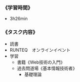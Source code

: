 ### 《学習時間》  
- 3h26min

### 《タスク内容》
- 読書
- RUNTEQ　オンラインイベント
- 学習
  - 書籍《Web技術の入門》
  - 過去問道場《基本情報技術者》
    - 基礎理論
